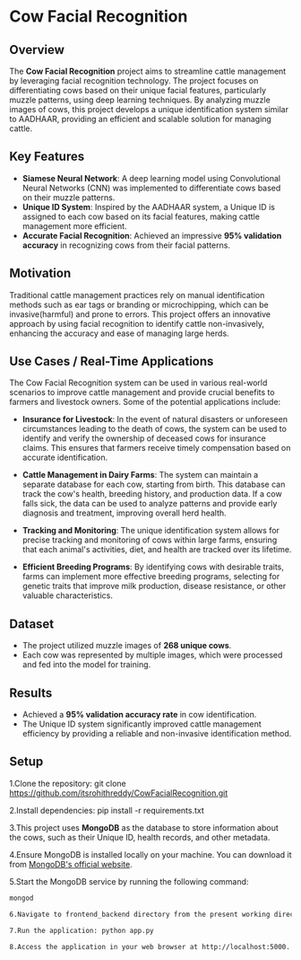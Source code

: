 # Cow Facial Recognition

## Overview

The **Cow Facial Recognition** project aims to streamline cattle management by leveraging facial recognition technology. The project focuses on differentiating cows based on their unique facial features, particularly muzzle patterns, using deep learning techniques. By analyzing muzzle images of cows, this project develops a unique identification system similar to AADHAAR, providing an efficient and scalable solution for managing cattle.

## Key Features

- **Siamese Neural Network**: A deep learning model using Convolutional Neural Networks (CNN) was implemented to differentiate cows based on their muzzle patterns.
- **Unique ID System**: Inspired by the AADHAAR system, a Unique ID is assigned to each cow based on its facial features, making cattle management more efficient.
- **Accurate Facial Recognition**: Achieved an impressive **95% validation accuracy** in recognizing cows from their facial patterns.

## Motivation

Traditional cattle management practices rely on manual identification methods such as ear tags or branding or microchipping, which can be invasive(harmful) and prone to errors. This project offers an innovative approach by using facial recognition to identify cattle non-invasively, enhancing the accuracy and ease of managing large herds.

## Use Cases / Real-Time Applications

The Cow Facial Recognition system can be used in various real-world scenarios to improve cattle management and provide crucial benefits to farmers and livestock owners. Some of the potential applications include:

- **Insurance for Livestock**: In the event of natural disasters or unforeseen circumstances leading to the death of cows, the system can be used to identify and verify the ownership of deceased cows for insurance claims. This ensures that farmers receive timely compensation based on accurate identification.
  
- **Cattle Management in Dairy Farms**: The system can maintain a separate database for each cow, starting from birth. This database can track the cow's health, breeding history, and production data. If a cow falls sick, the data can be used to analyze patterns and provide early diagnosis and treatment, improving overall herd health.

- **Tracking and Monitoring**: The unique identification system allows for precise tracking and monitoring of cows within large farms, ensuring that each animal's activities, diet, and health are tracked over its lifetime.

- **Efficient Breeding Programs**: By identifying cows with desirable traits, farms can implement more effective breeding programs, selecting for genetic traits that improve milk production, disease resistance, or other valuable characteristics.

## Dataset

- The project utilized muzzle images of **268 unique cows**.
- Each cow was represented by multiple images, which were processed and fed into the model for training.

## Results

- Achieved a **95% validation accuracy rate** in cow identification.
- The Unique ID system significantly improved cattle management efficiency by providing a reliable and non-invasive identification method.

## Setup

1.Clone the repository: git clone https://github.com/itsrohithreddy/CowFacialRecognition.git

2.Install dependencies: pip install -r requirements.txt

3.This project uses **MongoDB** as the database to store information about the cows, such as their Unique ID, health records, and other metadata.

4.Ensure MongoDB is installed locally on your machine. You can download it from [MongoDB's official website](https://www.mongodb.com/try/download/community).

5.Start the MongoDB service by running the following command:
   ```bash
   mongod

6.Navigate to frontend_backend directory from the present working directory.

7.Run the application: python app.py

8.Access the application in your web browser at http://localhost:5000.

